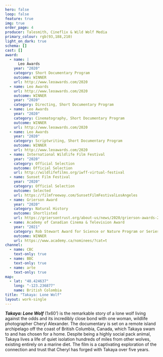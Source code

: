 ```yaml
---
hero: false
loop: false
feature: true
img: true
order_page: 4
producer: Talesmith, Cineflix & Wild Wolf Media
primary_colour: rgb(93,188,210)
light_on_dark: true
schema: []
cast: []
award:
  - name: |
      Leo Awards
    year: "2020"
    category: Short Documentary Program
    outcome: WINNER
    url: http://www.leoawards.com/2020
  - name: Leo Awards
    url: http://www.leoawards.com/2020
    outcome: WINNER
    year: "2020"
    category: Directing, Short Documentary Program
  - name: Leo Awards
    year: "2020"
    category: Cinematography, Short Documentary Program
    outcome: WINNER
    url: http://www.leoawards.com/2020
  - name: Leo Awards
    year: "2020"
    category: Scriptwriting, Short Documentary Program
    outcome: WINNER
    url: http://www.leoawards.com/2020
  - name: International Wildlife Film Festival
    year: "2020"
    category: Official Selection
    outcome: Official Selection
    url: http://wildlifefilms.org/iwff-virtual-festival
  - name: Sunset Film Festival
    year: "2020"
    category: Official Selection
    outcome: Selected
    url: https://filmfreeway.com/SunsetFilmFestivalLosAngeles
  - name: Grierson Award
    year: "2020"
    category: Natural History
    outcome: Shortlisted
    url: https://griersontrust.org/about-us/news/2020/grierson-awards-2020-shortlist.html
  - name: Academy of Canadian Cinema & Television Award
    year: "2021"
    category: Rob Stewart Award for Science or Nature Program or Series
    outcome: WINNER
    url: https://www.academy.ca/nominees/?cat=t
channel:
  - name: CBC
    text-only: true
  - name: BBC
    text-only: true
  - name: arte
    text-only: true
map:
  - lat: "48.424637"
    long: "-123.236877"
    name: British Colombia
title: "Takaya: Lone Wolf"
layout: work-single
---
```

_**Takaya: Lone Wolf**_ (1x60’) is the remarkable story of a lone wolf living against the odds and its incredibly close bond with one woman, wildlife photographer Cheryl Alexander. The documentary is set on a remote island archipelago off the coast of British Columbia, Canada, which Takaya swam to and has chosen for a home. Despite being a highly social pack animal, Takaya lives a life of quiet isolation hundreds of miles from other wolves, existing entirely on a marine diet. The film is a captivating exploration of the connection and trust that Cheryl has forged with Takaya over five years.
